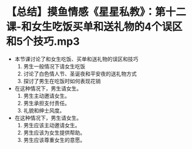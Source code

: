 # 【总结】摸鱼情感《星星私教》：第十二课-和女生吃饭买单和送礼物的4个误区和5个技巧.mp3

-   本节课讨论了和女生吃饭、买单和送礼物的误区和技巧
    1.  男生一般情况下请女生吃饭
    2.  讨论了白色情人节、圣诞夜和平安夜的送礼物方式
    3.  探讨了男生在吃饭时如何表现花销
-   在这种情况下，男生请女生。
    1.  男生主动邀请女生。
    2.  男生承担支付责任。
    3.  礼貌和绅士风度。
-   在这种情况下，男生请女生。
    1.  男生应该主动邀请女生。
    2.  男生应该为女生提供帮助。
    3.  男生应该尊重女生的意愿。